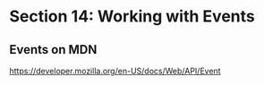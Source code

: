 # Section 14: Working with Events

## Events on MDN

https://developer.mozilla.org/en-US/docs/Web/API/Event

